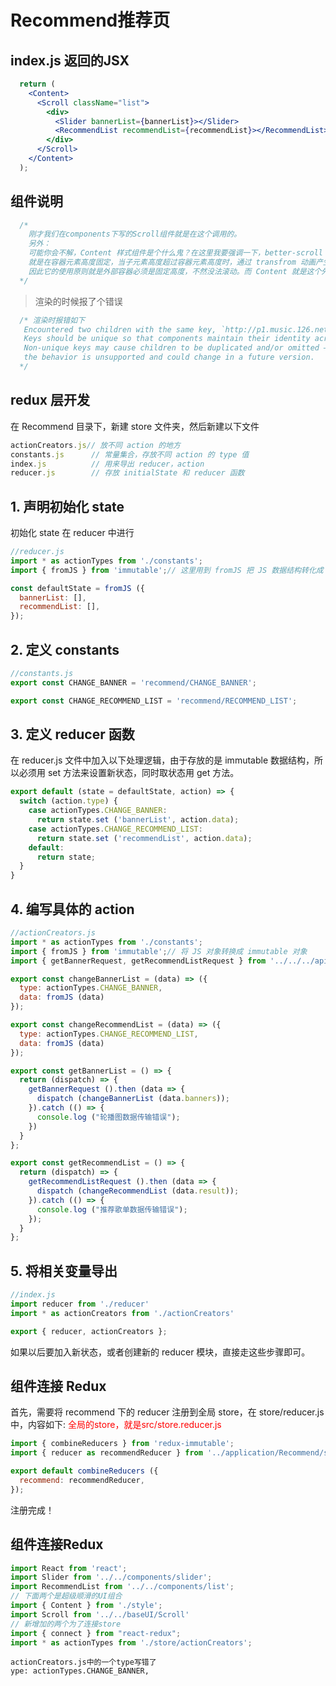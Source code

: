 # Recommend推荐页

## index.js 返回的JSX
```jsx
  return (
    <Content>
      <Scroll className="list">
        <div>
          <Slider bannerList={bannerList}></Slider>
          <RecommendList recommendList={recommendList}></RecommendList>
        </div>
      </Scroll>
    </Content>
  );
```
## 组件说明

```js
  /* 
    刚才我们在components下写的Scroll组件就是在这个调用的。
    另外：
    可能你会不解，Content 样式组件是个什么鬼？在这里我要强调一下，better-scroll 的原理并不复杂，
    就是在容器元素高度固定，当子元素高度超过容器元素高度时，通过 transfrom 动画产生滑动效果，
    因此它的使用原则就是外部容器必须是固定高度，不然没法滚动。而 Content 就是这个外部容器。
  */
```

> 渲染的时候报了个错误
```js
  /* 渲染时报错如下
   Encountered two children with the same key, `http://p1.music.126.net/ZYLJ2oZn74yUz5x8NBGkVA==/109951164331219056.jpg`. 
   Keys should be unique so that components maintain their identity across updates.
   Non-unique keys may cause children to be duplicated and/or omitted — 
   the behavior is unsupported and could change in a future version.
  */
```

## redux 层开发
在 Recommend 目录下，新建 store 文件夹，然后新建以下文件
```js
actionCreators.js// 放不同 action 的地方
constants.js      // 常量集合，存放不同 action 的 type 值
index.js          // 用来导出 reducer，action
reducer.js        // 存放 initialState 和 reducer 函数
```

## 1. 声明初始化 state
初始化 state 在 reducer 中进行
```js
//reducer.js
import * as actionTypes from './constants';
import { fromJS } from 'immutable';// 这里用到 fromJS 把 JS 数据结构转化成 immutable 数据结构

const defaultState = fromJS ({
  bannerList: [],
  recommendList: [],
});
```


## 2. 定义 constants
```js
//constants.js
export const CHANGE_BANNER = 'recommend/CHANGE_BANNER';

export const CHANGE_RECOMMEND_LIST = 'recommend/RECOMMEND_LIST';
```


## 3. 定义 reducer 函数
在 reducer.js 文件中加入以下处理逻辑，由于存放的是 immutable 数据结构，所以必须用 set 方法来设置新状态，同时取状态用 get 方法。
```js
export default (state = defaultState, action) => {
  switch (action.type) {
    case actionTypes.CHANGE_BANNER:
      return state.set ('bannerList', action.data);
    case actionTypes.CHANGE_RECOMMEND_LIST:
      return state.set ('recommendList', action.data);
    default:
      return state;
  }
}
```

## 4. 编写具体的 action
```js
//actionCreators.js
import * as actionTypes from './constants';
import { fromJS } from 'immutable';// 将 JS 对象转换成 immutable 对象
import { getBannerRequest, getRecommendListRequest } from '../../../api/request';

export const changeBannerList = (data) => ({
  type: actionTypes.CHANGE_BANNER,
  data: fromJS (data)
});

export const changeRecommendList = (data) => ({
  type: actionTypes.CHANGE_RECOMMEND_LIST,
  data: fromJS (data)
});

export const getBannerList = () => {
  return (dispatch) => {
    getBannerRequest ().then (data => {
      dispatch (changeBannerList (data.banners));
    }).catch (() => {
      console.log ("轮播图数据传输错误");
    }) 
  }
};

export const getRecommendList = () => {
  return (dispatch) => {
    getRecommendListRequest ().then (data => {
      dispatch (changeRecommendList (data.result));
    }).catch (() => {
      console.log ("推荐歌单数据传输错误");
    });
  }
};
```

## 5. 将相关变量导出
```js
//index.js
import reducer from './reducer'
import * as actionCreators from './actionCreators'

export { reducer, actionCreators };
```
如果以后要加入新状态，或者创建新的 reducer 模块，直接走这些步骤即可。

## 组件连接 Redux
首先，需要将 recommend 下的 reducer 注册到全局 store，在 store/reducer.js 中，内容如下:
<font color=red>全局的store，就是src/store.reducer.js</font>
```js
import { combineReducers } from 'redux-immutable';
import { reducer as recommendReducer } from '../application/Recommend/store/index';

export default combineReducers ({
  recommend: recommendReducer,
});
```
注册完成！

## 组件连接Redux

```js
import React from 'react';
import Slider from '../../components/slider';
import RecommendList from '../../components/list';
// 下面两个是超级顺滑的UI组合
import { Content } from './style';
import Scroll from '../../baseUI/Scroll'
// 新增加的两个为了连接store
import { connect } from "react-redux";
import * as actionTypes from './store/actionCreators';
```

```error
actionCreators.js中的一个type写错了
ype: actionTypes.CHANGE_BANNER,

```